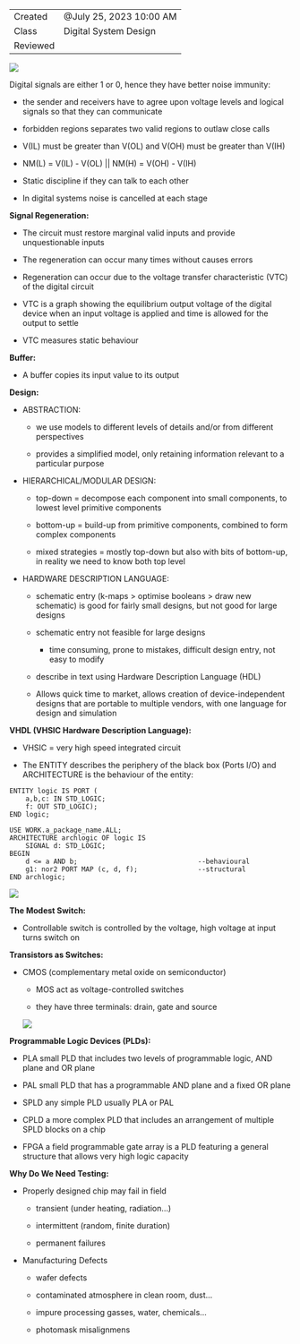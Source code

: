 

|   |   |
|---|---|
|Created|@July 25, 2023 10:00 AM|
|Class|Digital System Design|
|Reviewed||

[![](Untitled%201.png)](Design%20&%20Signals%201af169bfe5d34b6d87b3d8f1cea6c31a/Untitled.png)

Digital signals are either 1 or 0, hence they have better noise immunity:

- the sender and receivers have to agree upon voltage levels and logical signals so that they can communicate

- forbidden regions separates two valid regions to outlaw close calls

- V(IL) must be greater than V(OL) and V(OH) must be greater than V(IH)

- NM(L) = V(IL) - V(OL) || NM(H) = V(OH) - V(IH)

- Static discipline if they can talk to each other

- In digital systems noise is cancelled at each stage

****************************************Signal Regeneration:****************************************

- The circuit must restore marginal valid inputs and provide unquestionable inputs

- The regeneration can occur many times without causes errors

- Regeneration can occur due to the voltage transfer characteristic (VTC) of the digital circuit

- VTC is a graph showing the equilibrium output voltage of the digital device when an input voltage is applied and time is allowed for the output to settle

- VTC measures static behaviour

**************Buffer:**************

- A buffer copies its input value to its output

**********Design:**********

- ABSTRACTION:
    
    - we use models to different levels of details and/or from different perspectives
    
    - provides a simplified model, only retaining information relevant to a particular purpose

- HIERARCHICAL/MODULAR DESIGN:
    
    - top-down = decompose each component into small components, to lowest level primitive components
    
    - bottom-up = build-up from primitive components, combined to form complex components
    
    - mixed strategies = mostly top-down but also with bits of bottom-up, in reality we need to know both top level

- HARDWARE DESCRIPTION LANGUAGE:
    
    - schematic entry (k-maps > optimise booleans > draw new schematic) is good for fairly small designs, but not good for large designs
    
    - schematic entry not feasible for large designs
        - time consuming, prone to mistakes, difficult design entry, not easy to modify
    
    - describe in text using Hardware Description Language (HDL)
    
    - Allows quick time to market, allows creation of device-independent designs that are portable to multiple vendors, with one language for design and simulation

**************************************************************************************VHDL (VHSIC Hardware Description Language):**************************************************************************************

- VHSIC = very high speed integrated circuit

- The ENTITY describes the periphery of the black box (Ports I/O) and ARCHITECTURE is the behaviour of the entity:

```
ENTITY logic IS PORT (
	a,b,c: IN STD_LOGIC;
	f: OUT STD_LOGIC);
END logic;

USE WORK.a_package_name.ALL;
ARCHITECTURE archlogic OF logic IS
	SIGNAL d: STD_LOGIC;
BEGIN
	d <= a AND b;                              --behavioural
	g1: nor2 PORT MAP (c, d, f);               --structural
END archlogic;
```

[![](Untitled%201%201.png)](Design%20&%20Signals%201af169bfe5d34b6d87b3d8f1cea6c31a/Untitled%201.png)

**************The Modest Switch:**************

- Controllable switch is controlled by the voltage, high voltage at input turns switch on

************************************************Transistors as Switches:************************************************

- CMOS (complementary metal oxide on semiconductor)
    
    - MOS act as voltage-controlled switches
    
    - they have three terminals: drain, gate and source
    
    [![](Untitled%202.png)](Design%20&%20Signals%201af169bfe5d34b6d87b3d8f1cea6c31a/Untitled%202.png)
    

********************************************************************Programmable Logic Devices (PLDs):********************************************************************

- PLA small PLD that includes two levels of programmable logic, AND plane and OR plane

- PAL small PLD that has a programmable AND plane and a fixed OR plane

- SPLD any simple PLD usually PLA or PAL

- CPLD a more complex PLD that includes an arrangement of multiple SPLD blocks on a chip

- FPGA a field programmable gate array is a PLD featuring a general structure that allows very high logic capacity

**********************************************Why Do We Need Testing:**********************************************

- Properly designed chip may fail in field
    
    - transient (under heating, radiation…)
    
    - intermittent (random, finite duration)
    
    - permanent failures

- Manufacturing Defects
    
    - wafer defects
    
    - contaminated atmosphere in clean room, dust…
    
    - impure processing gasses, water, chemicals…
    
    - photomask misalignmens